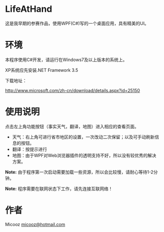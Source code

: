 # LifeAtHand

这是我早期的参赛作品，使用WPF(C#)写的一个桌面应用，具有精美的UI。

# 环境

本程序使用C#开发，请运行在Windows7及以上版本的系统上。

XP系统应先安装.NET Framework 3.5

下载地址：

http://www.microsoft.com/zh-cn/download/details.aspx?id=25150

# 使用说明

点击左上角功能按钮（事实天气，翻译，地图）进入相应的查看页面。

* 天气：右上角可进行省市地区的设置，一次改动二次保留；以及可手动刷新信息的按钮。
* 翻译：按提示进行
* 地图：由于WPF对Web浏览器插件的透明支持不好，所以没有较优秀的解决方案。

**Note:** 由于程序第一次启动需要加载一些资源，所以会比较慢，请耐心等待1-2分钟。

**Note:** 程序需要在联网状态下工作，请先连接互联网络！

# 作者

Micooz <micooz@hotmail.com>